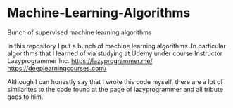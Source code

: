 # Machine-Learning-Algorithms
Bunch of supervised machine learning algorithms

In this repository I put a bunch of machine learning algorithms.
In particular algorithms that I learned of via studying at Udemy under course
Instructor Lazyprogrammer Inc. https://lazyprogrammer.me/ https://deeplearningcourses.com/

Although I can honestly say that I wrote this code myself, there are a lot of similarites
to the code found at the page of lazyprogrammer and all tribute goes to him.
